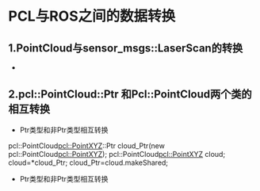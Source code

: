 PCL与ROS之间的数据转换
=========
1.PointCloud与sensor_msgs::LaserScan的转换
-------------
* 
2.pcl::PointCloud::Ptr 和Pcl::PointCloud两个类的相互转换
-------------
* Ptr类型和非Ptr类型相互转换

pcl::PointCloud<pcl::PointXYZ>::Ptr cloud_Ptr(new pcl::PointCloud<pcl::PointXYZ>);
pcl::PointCloud<pcl::PointXYZ> cloud;
cloud=*cloud_Ptr;
cloud_Ptr=cloud.makeShared;

* Ptr类型和非Ptr类型相互转换
